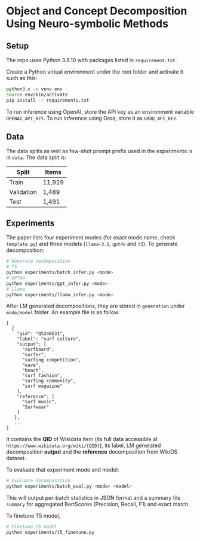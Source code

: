 # Object and Concept Decomposition Using Neuro-symbolic Methods



## Setup

The repo uses Python 3.8.10 with packages listed in `requirement.txt`. 

Create a Python virtual environment under the root folder and activate it such as this:

``` bash
python3.x -m venv env
source env/bin/activate
pip install -r requirements.txt
```

To run inference using OpenAI, store the API key as an environment variable `OPENAI_API_KEY`. To run inference using Groq, store it as `GROQ_API_KEY`. 



## Data

The data splits as well as few-shot prompt prefix used in the experiments is in `data`. The data split is:

| Split      | Items  |
| ---------- | ------ |
| Train      | 11,919 |
| Validation | 1,489  |
| Test       | 1,491  |



## Experiments

The paper lists four experiment modes (for exact mode name, check `template.py`) and three models (`llama-3.1`, `gpt4o` and `t5`). To generate decomposition:

```bash
# Generate decomposition
# T5
python experiments/batch_infer.py <mode>
# GPT4o
python experiments/gpt_infer.py <mode>
# Llama
python experiments/llama_infer.py <mode>
```

After LM generated decompositions, they are stored in `generation` under `mode/model` folder. An example file is as follow:

```
[
  {
    "qid": "Q5248631",
    "label": "surf culture",
    "output": [
      "surfboard",
      "surfer",
      "surfing competition",
      "wave",
      "beach",
      "surf fashion",
      "surfing community",
      "surf magazine"
    ],
    "reference": [
      "surf music",
      "Surfwear"
    ]
   },
   ...
]
```

It contains the **QID** of Wikidata item (its full data accessible at `https://www.wikidata.org/wiki/{QID}`), its label, LM generated decomposition **output** and the **reference** decomposition from WikiDS dataset. 



To evaluate that experiment mode and model:

```bash
# Evaluate decomposition
python experiments/batch_eval.py <mode> <model>
```

This will output per-batch statistics in JSON format and a summary file `summary` for aggregated BertScores (Precision, Recall, F1) and exact match.

To finetune T5 model,

```bash
# Finetune T5 model
python experiments/t5_finetune.py
```

